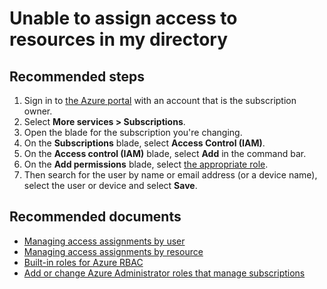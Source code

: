 <properties
    pageTitle="I can’t add or manage resources in my directory"
    description="I can’t add or manage resources in my directory"
    service="microsoft.aad"
    resource="Microsoft_AAD_IAM"
    authors="Jeffsta-MSFT"
    displayOrder="2521"
    selfHelpType="resource"
    resourceTags="Azure_RBAC"
    cloudEnvironments="public"
    	articleId="0dad618e-1a44-47d8-8a8c-2f53ea240177"
	ownershipId="AzureIdentity_User"
/>

# Unable to assign access to resources in my directory

## **Recommended steps**
1.	Sign in to [the Azure portal](https://portal.azure.com) with an account that is the subscription owner. 
2.  Select **More services &gt; Subscriptions**.
3.	Open the blade for the subscription you're changing.
4.	On the **Subscriptions** blade, select **Access Control (IAM)**.
5.  On the **Access control (IAM)** blade, select **Add** in the command bar. 
6.	On the **Add permissions** blade, select [the appropriate role](https://docs.microsoft.com/azure/active-directory/role-based-access-built-in-roles).
7.	Then search for the user by name or email address (or a device name), select the user or device and select **Save**.


## **Recommended documents**
* [Managing access assignments by user](https://docs.microsoft.com/azure/active-directory/role-based-access-control-manage-assignments)
* [Managing access assignments by resource](https://docs.microsoft.com/azure/active-directory/role-based-access-control-configure)
* [Built-in roles for Azure RBAC](https://docs.microsoft.com/azure/active-directory/role-based-access-built-in-roles)
* [Add or change Azure Administrator roles that manage subscriptions](https://docs.microsoft.com/azure/billing/billing-add-change-azure-subscription-administrator) 
